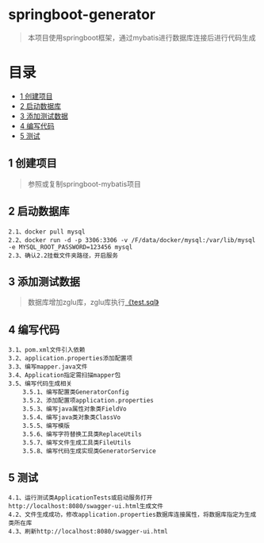 # springboot-generator
> 本项目使用springboot框架，通过mybatis进行数据库连接后进行代码生成

# 目录
* [1 创建项目](#01)
* [2 启动数据库](#02)
* [3 添加测试数据](#03)
* [4 编写代码](#04)
* [5 测试](#05)

## <div id="01"></div>
## 1 创建项目
> 参照或复制springboot-mybatis项目

## <div id="02"></div>
## 2 启动数据库
    2.1、docker pull mysql
    2.2、docker run -d -p 3306:3306 -v /F/data/docker/mysql:/var/lib/mysql -e MYSQL_ROOT_PASSWORD=123456 mysql
    2.3、确认2.2挂载文件夹路径，开启服务

## <div id="03"></div>
## 3 添加测试数据
> 数据库增加zglu库，zglu库执行[《test.sql》](https://github.com/zhigen/springboot-generator/blob/master/src/main/resources/test.sql)
    
## <div id="04"></div>
## 4 编写代码    
    3.1、pom.xml文件引入依赖
    3.2、application.properties添加配置项
    3.3、编写mapper.java文件
    3.4、Application指定需扫描mapper包
    3.5、编写代码生成相关
        3.5.1、编写配置类GeneratorConfig
        3.5.2、添加配置项application.properties
        3.5.3、编写java属性对象类FieldVo
        3.5.4、编写java类对象类ClassVo
        3.5.5、编写模版
        3.5.6、编写字符替换工具类ReplaceUtils
        3.5.7、编写文件生成工具类FileUtils
        3.5.8、编写代码生成实现类GeneratorService

## <div id="05"></div>
## 5 测试  
    4.1、运行测试类ApplicationTests或启动服务打开http://localhost:8080/swagger-ui.html生成文件
    4.2、文件生成成功，修改application.properties数据库连接属性，将数据库指定为生成类所在库
    4.3、刷新http://localhost:8080/swagger-ui.html